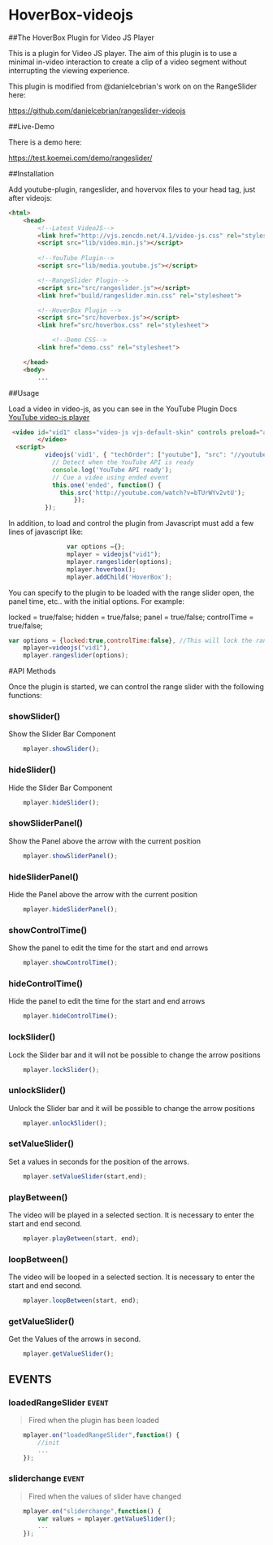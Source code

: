 HoverBox-videojs
==================
##The HoverBox Plugin for Video JS Player

This is a plugin for Video JS player. The aim of this plugin is to use a minimal in-video interaction to create a clip of a video segment without interrupting the viewing experience.

This plugin is modified from @danielcebrian's work on on the RangeSlider here: 

https://github.com/danielcebrian/rangeslider-videojs

##Live-Demo

There is a demo here:

https://test.koemei.com/demo/rangeslider/

##Installation

Add youtube-plugin, rangeslider, and hovervox files to your head tag, just after videojs:

```html
<html>
	<head>
		<!--Latest VideoJS-->
		<link href="http://vjs.zencdn.net/4.1/video-js.css" rel="stylesheet">
		<script src="lib/video.min.js"></script>
		
		<!--YouTube Plugin-->
		<script src="lib/media.youtube.js"></script>

		<!--RangeSlider Plugin-->
		<script src="src/rangeslider.js"></script>
		<link href="build/rangeslider.min.css" rel="stylesheet">

		<!--HoverBox Plugin -->
		<script src="src/hoverbox.js"></script>
		<link href="src/hoverbox.css" rel="stylesheet">

	        <!--Demo CSS-->
		<link href="demo.css" rel="stylesheet">

	</head>
	<body>
		...
```

##Usage

Load a video in video-js, as you can see in the YouTube Plugin Docs [YouTube video-js player](https://github.com/eXon/videojs-youtube/) 

```html
 <video id="vid1" class="video-js vjs-default-skin" controls preload="auto" width="640" height="360">
        </video>
  <script>
          videojs('vid1', { "techOrder": ["youtube"], "src": "//youtube.com/watch?v=bTUrWYv2vtU" }).ready(function() {
            // Detect when the YouTube API is ready
            console.log('YouTube API ready');
            // Cue a video using ended event
            this.one('ended', function() {
              this.src('http://youtube.com/watch?v=bTUrWYv2vtU');
                  });
          });
```
	
In addition, to load and control the plugin from Javascript must add a few lines of javascript like:

```js
                var options ={};
                mplayer = videojs("vid1");
                mplayer.rangeslider(options);
                mplayer.hoverbox();
                mplayer.addChild('HoverBox');
```

You can specify to the plugin to be loaded with the range slider open, the panel time, etc.. with the initial options. For example:

locked = true/false;
hidden = true/false;
panel = true/false;
controlTime = true/false;

```js
var options = {locked:true,controlTime:false}, //This will lock the range slider and won't show the control time panel to set the position of the arrows
	mplayer=videojs("vid1"),
	mplayer.rangeslider(options); 
```
	
#API Methods

Once the plugin is started, we can control the range slider with the following functions:

### showSlider() ###

Show the Slider Bar Component

```js
	mplayer.showSlider();
```

### hideSlider() ###

Hide the Slider Bar Component

```js
	mplayer.hideSlider();
```

### showSliderPanel() ###

Show the Panel above the arrow with the current position

```js
	mplayer.showSliderPanel();
```

### hideSliderPanel() ###

Hide the Panel above the arrow with the current position

```js
	mplayer.hideSliderPanel();
```

### showControlTime() ###

Show the panel to edit the time for the start and end arrows

```js
	mplayer.showControlTime();
```

### hideControlTime() ###

Hide the panel to edit the time for the start and end arrows

```js
	mplayer.hideControlTime();
```

### lockSlider() ###

Lock the Slider bar and it will not be possible to change the arrow positions

```js
	mplayer.lockSlider();
```

### unlockSlider() ###

Unlock the Slider bar and it will be possible to change the arrow positions

```js
	mplayer.unlockSlider();
```

### setValueSlider() ###

Set a values in seconds for the position of the arrows.

```js
	mplayer.setValueSlider(start,end);
```

### playBetween() ###

The video will be played in a selected section. It is necessary to enter the start and end second.

```js
	mplayer.playBetween(start, end);
```

### loopBetween() ###

The video will be looped in a selected section. It is necessary to enter the start and end second.

```js
	mplayer.loopBetween(start, end);
```

### getValueSlider() ###

Get the Values of the arrows in second.

```js
	mplayer.getValueSlider();
```


## EVENTS


### loadedRangeSlider `EVENT`

> Fired when the plugin has been loaded

```js
	mplayer.on("loadedRangeSlider",function() {
		//init
		...
	});
```

### sliderchange `EVENT`
> Fired when the values of slider have changed

```js
	mplayer.on("sliderchange",function() {
		var values = mplayer.getValueSlider();
		...
	});
```
